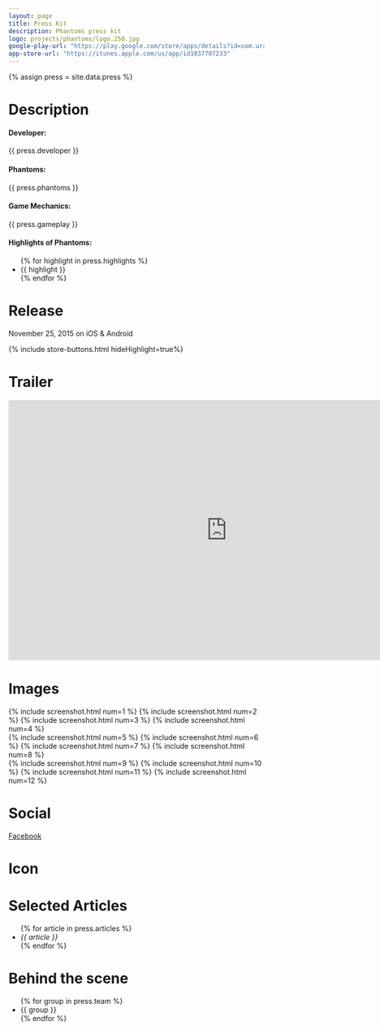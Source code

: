 ```yaml
---
layout: page
title: Press Kit
description: Phantoms press kit
logo: projects/phantoms/logo.250.jpg
google-play-url: "https://play.google.com/store/apps/details?id=com.uralys.phantoms"
app-store-url: "https://itunes.apple.com/us/app/id1037707233"
---
```


{% assign press = site.data.press %}

<div class="gutters fadeInDown animated">
  <h1>Description</h1>
  <h4 class="bundle">Developer:</h4>
  <p>{{ press.developer }}</p>
  <h4 class="bundle">Phantoms:</h4>
  <p>{{ press.phantoms }}</p>
  <h4 class="bundle">Game Mechanics:</h4>
  <p>{{ press.gameplay }}</p>
  <h4 class="bundle">Highlights of Phantoms:</h4>
    <ul>
    {% for highlight in press.highlights %}
      <li>{{ highlight }}</li>
    {% endfor %}
    </ul>
</div>

<div class="row gutters fadeInDown animated">
  <h1 class="bundle">Release</h1>
  <p>November 25, 2015 on iOS & Android</p>

  {% include store-buttons.html hideHighlight=true%}
</div>

<div class="row gutters fadeInDown animated">
  <h1 class="bundle">Trailer</h1>
  <div class="row gutters span_12">
      <iframe width="860"
              height="512"
              src="http://www.youtube.com/embed/yRW5d_Fzyfo"
              frameborder="0">
      </iframe>
  </div>
</div>

<div class="row gutters fadeInDown animated">
  <h1 class="bundle">Images</h1>
  <div class="row span_12">
  {% include screenshot.html num=1 %}
  {% include screenshot.html num=2 %}
  {% include screenshot.html num=3 %}
  {% include screenshot.html num=4 %}
  </div>

  <div class="row span_12">
  {% include screenshot.html num=5 %}
  {% include screenshot.html num=6 %}
  {% include screenshot.html num=7 %}
  {% include screenshot.html num=8 %}
  </div>

  <div class="row span_12">
  {% include screenshot.html num=9 %}
  {% include screenshot.html num=10 %}
  {% include screenshot.html num=11 %}
  {% include screenshot.html num=12 %}
  </div>
</div>

<div class="row gutters fadeInDown animated">
  <h1 class="bundle">Social</h1>
  <p>
    <a href="https://www.facebook.com/uralys">Facebook</a>
  </p>
</div>

<div class="row gutters fadeInDown animated">
  <h1 class="bundle">Icon</h1>
  <div class="press-icon"
     title="Phantoms"
     style="background-image: url({{site.baseurl}}/public/images/projects/phantoms/logo.250.jpg);">
   </div>
</div>

<div class="gutters fadeInDown animated">
  <h1 class="bundle">Selected Articles </h1>
  <ul>
    {% for article in press.articles %}
      <li><i>{{ article }}</i></li>
    {% endfor %}
  </ul>
</div>

<div class="gutters fadeInDown animated">
  <h1 class="bundle">Behind the scene</h1>
  <ul>
    {% for group in press.team %}
      <li>{{ group }}</li>
    {% endfor %}
  </ul>
</div>
